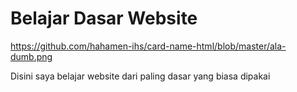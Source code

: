 # Belajar Dasar Website

https://github.com/hahamen-ihs/card-name-html/blob/master/ala-dumb.png

Disini saya belajar website dari paling dasar
yang biasa dipakai 
